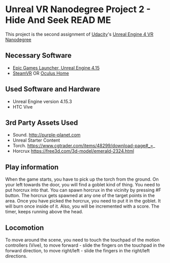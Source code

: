 # Unreal VR Nanodegree Project 2 - Hide And Seek READ ME

This project is the second assignment of [Udacity](https://www.udacity.com "Udacity - Be in demand")'s [Unreal Engine 4 VR Nanodegree](https://www.udacity.com)

## Necessary Software
- [Epic Games Launcher, Unreal Engine 4.15](https://www.unrealengine.com/en-US/blog)
- [SteamVR](http://store.steampowered.com/steamvr) OR [Oculus Home](https://www.oculus.com/setup/)

## Used Software and Hardware
- Unreal Engine version 4.15.3
- HTC Vive

## 3rd Party Assets Used

- Sound. http://purple-planet.com
- Unreal Starter Content
- Torch. https://www.cgtrader.com/items/48299/download-page#_=_
- Horcrux https://free3d.com/3d-model/emerald-2324.html

## Play information

When the game starts, you have to pick up the torch from the ground. On your left towards the door, you will find a goblet kind of thing. You need to put horcrux into that. 
You can spawn horcrux in the vicinity by pressing #F button. The horcrux gets spawned at any one of the target points in the area. Once you have picked the horcrux, you need to put it in the goblet. It will burn once inside of it. 
Also, you will be incremented with a score. 
The timer, keeps running above the head.

## Locomotion
To move around the scene, you need to touch the touchpad of the motion controllers (Vive), to move forward - slide the fingers on the touchpad in the forward direction, to move right/left - slide the fingers in the right/left directions. 
